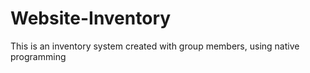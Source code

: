 # Website-Inventory

This is an inventory system created with group members, using native programming
